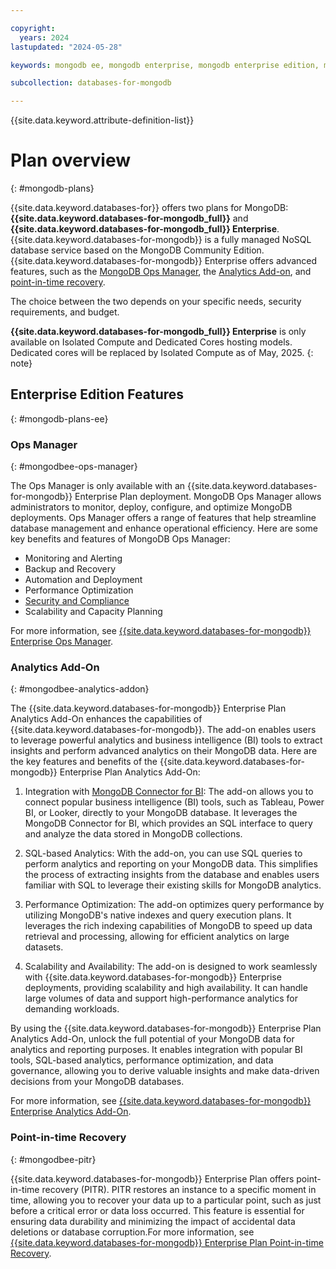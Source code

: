 ```yaml
---

copyright:
  years: 2024
lastupdated: "2024-05-28"

keywords: mongodb ee, mongodb enterprise, mongodb enterprise edition, mongodb eneterprise plan

subcollection: databases-for-mongodb

---
```


{{site.data.keyword.attribute-definition-list}}

# Plan overview 
{: #mongodb-plans}

{{site.data.keyword.databases-for}} offers two plans for MongoDB: **{{site.data.keyword.databases-for-mongodb_full}}** and **{{site.data.keyword.databases-for-mongodb_full}} Enterprise**. {{site.data.keyword.databases-for-mongodb}} is a fully managed NoSQL database service based on the MongoDB Community Edition. {{site.data.keyword.databases-for-mongodb}} Enterprise offers advanced features, such as the [MongoDB Ops Manager](#ops-manager), the [Analytics Add-on](#analytics-add-on), and [point-in-time recovery](#point-in-time-recovery).

The choice between the two depends on your specific needs, security requirements, and budget.

**{{site.data.keyword.databases-for-mongodb_full}} Enterprise** is only available on Isolated Compute and Dedicated Cores hosting models. Dedicated cores will be replaced by Isolated Compute as of May, 2025.
{: note}

## Enterprise Edition Features
{: #mongodb-plans-ee}

### Ops Manager
{: #mongodbee-ops-manager}

The Ops Manager is only available with an {{site.data.keyword.databases-for-mongodb}} Enterprise Plan deployment. MongoDB Ops Manager allows administrators to monitor, deploy, configure, and optimize MongoDB deployments. Ops Manager offers a range of features that help streamline database management and enhance operational efficiency. Here are some key benefits and features of MongoDB Ops Manager:

- Monitoring and Alerting
- Backup and Recovery
- Automation and Deployment
- Performance Optimization
- [Security and Compliance](/docs/databases-for-mongodb?topic=databases-for-mongodb-manage-security-compliance&interface=api)
- Scalability and Capacity Planning

For more information, see [{{site.data.keyword.databases-for-mongodb}} Enterprise Ops Manager](/docs/databases-for-mongodb?topic=databases-for-mongodb-ops-manager).

### Analytics Add-On
{: #mongodbee-analytics-addon}

The {{site.data.keyword.databases-for-mongodb}} Enterprise Plan Analytics Add-On enhances the capabilities of {{site.data.keyword.databases-for-mongodb}}. The add-on enables users to leverage powerful analytics and business intelligence (BI) tools to extract insights and perform advanced analytics on their MongoDB data. Here are the key features and benefits of the {{site.data.keyword.databases-for-mongodb}} Enterprise Plan Analytics Add-On:

1. Integration with [MongoDB Connector for BI](/docs/databases-for-mongodb?topic=databases-for-mongodb-mongodbee-analytics&interface=api#mongodbee-analytics-connector-bi): The add-on allows you to connect popular business intelligence (BI) tools, such as Tableau, Power BI, or Looker, directly to your MongoDB database. It leverages the MongoDB Connector for BI, which provides an SQL interface to query and analyze the data stored in MongoDB collections.

2. SQL-based Analytics: With the add-on, you can use SQL queries to perform analytics and reporting on your MongoDB data. This simplifies the process of extracting insights from the database and enables users familiar with SQL to leverage their existing skills for MongoDB analytics.

4. Performance Optimization: The add-on optimizes query performance by utilizing MongoDB's native indexes and query execution plans. It leverages the rich indexing capabilities of MongoDB to speed up data retrieval and processing, allowing for efficient analytics on large datasets.

6. Scalability and Availability: The add-on is designed to work seamlessly with {{site.data.keyword.databases-for-mongodb}} Enterprise deployments, providing scalability and high availability. It can handle large volumes of data and support high-performance analytics for demanding workloads.

By using the {{site.data.keyword.databases-for-mongodb}} Enterprise Plan Analytics Add-On, unlock the full potential of your MongoDB data for analytics and reporting purposes. It enables integration with popular BI tools, SQL-based analytics, performance optimization, and data governance, allowing you to derive valuable insights and make data-driven decisions from your MongoDB databases.

For more information, see [{{site.data.keyword.databases-for-mongodb}} Enterprise Analytics Add-On](/docs/databases-for-mongodb?topic=databases-for-mongodb-mongodbee-analytics).

### Point-in-time Recovery
{: #mongodbee-pitr}

{{site.data.keyword.databases-for-mongodb}} Enterprise Plan offers point-in-time recovery (PITR). PITR restores an instance to a specific moment in time, allowing you to recover your data up to a particular point, such as just before a critical error or data loss occurred. This feature is essential for ensuring data durability and minimizing the impact of accidental data deletions or database corruption.For more information, see [{{site.data.keyword.databases-for-mongodb}} Enterprise Plan Point-in-time Recovery](/docs/databases-for-mongodb?topic=databases-for-mongodb-pitr).
